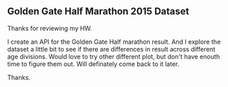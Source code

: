 ## Golden Gate Half Marathon 2015 Dataset ##

Thanks for reviewing my HW.

I create an API for the Golden Gate Half marathon result. And I explore the dataset a little bit to see if there are differences in result across different age divisions.
Would love to try other different plot, but don't have enouth time to figure them out. Will definately come back to it later. 

Thanks.
